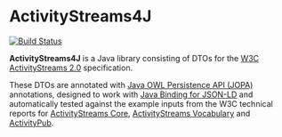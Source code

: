 # ActivityStreams4J

[![Build Status](https://github.com/TGNThump/ActivityStreams4J/workflows/Java%20CI%20with%20Maven/badge.svg)](https://github.com/TGNThump/ActivityStreams4J/actions?query=workflow%3A%22Java+CI+with+Maven%22)

**ActivityStreams4J** is a Java library consisting of DTOs for the [W3C ActivityStreams 2.0](https://www.w3.org/TR/activitystreams-core/) specification.

These DTOs are annotated with [Java OWL Persistence API (JOPA)](https://kbss.felk.cvut.cz/web/kbss/jopa) annotations, designed to work with [Java Binding for JSON-LD](https://github.com/kbss-cvut/jb4jsonld) and automatically tested against the example inputs from the W3C technical reports for [ActivityStreams Core](https://www.w3.org/TR/activitystreams-core/), [ActivityStreams Vocabulary](https://www.w3.org/TR/activitystreams-vocabulary/) and [ActivityPub](https://www.w3.org/TR/activitypub/).